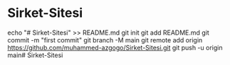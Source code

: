 # Sirket-Sitesi
echo "# Sirket-Sitesi" >> README.md
git init
git add README.md
git commit -m "first commit"
git branch -M main
git remote add origin https://github.com/muhammed-azgogo/Sirket-Sitesi.git
git push -u origin main# Sirket-Sitesi
